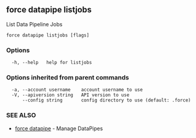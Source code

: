 ## force datapipe listjobs

List Data Pipeline Jobs

```
force datapipe listjobs [flags]
```

### Options

```
  -h, --help   help for listjobs
```

### Options inherited from parent commands

```
  -a, --account username    account username to use
  -V, --apiversion string   API version to use
      --config string       config directory to use (default: .force)
```

### SEE ALSO

* [force datapipe](force_datapipe.md)	 - Manage DataPipes

